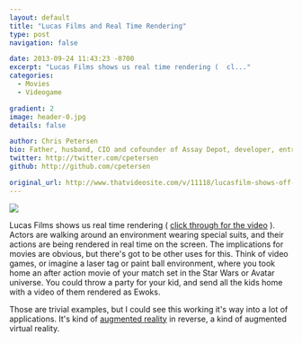 ```yaml
---
layout: default
title: "Lucas Films and Real Time Rendering"
type: post
navigation: false

date: 2013-09-24 11:43:23 -0700
excerpt: "Lucas Films shows us real time rendering (  ﻿cl..."
categories:
  - Movies
  - Videogame

gradient: 2
image: header-0.jpg
details: false

author: Chris Petersen
bio: Father, husband, CIO and cofounder of Assay Depot, developer, entrepreneur and technologist.
twitter: http://twitter.com/cpetersen
github: http://github.com/cpetersen

original_url: http://www.thatvideosite.com/v/11118/lucasfilm-shows-off-the-future-of-filmmaking-scenes-get-rendered-out-in-real-time-removing-the-need-for-post-production
---
```



  ![](/attachments/dda466c39ff3f08ddd9f8ad1b5e23936/image.png)  

 Lucas Films shows us real time rendering (  [﻿click through for the video](http://www.thatvideosite.com/v/11118/lucasfilm-shows-off-the-future-of-filmmaking-scenes-get-rendered-out-in-real-time-removing-the-need-for-post-production)  ). Actors are walking around an environment wearing special suits, and their actions are being rendered in real time on the screen. The implications for movies are obvious, but there's got to be other uses for this. Think of video games, or imagine a laser tag or paint ball environment, where you took home an after action movie of your match set in the Star Wars or Avatar universe. You could throw a party for your kid, and send all the kids home with a video of them rendered as Ewoks.  

 Those are trivial examples, but I could see this working it's way into a lot of applications. It's kind of   [augmented reality](http://en.wikipedia.org/wiki/Augmented_reality)   in reverse, a kind of augmented virtual reality. 
